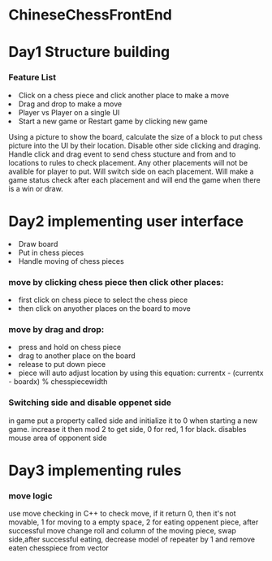 # ChineseChessFrontEnd
<h1>Day1 Structure building</h1>
<h3>Feature List</h3>
<li>Click on a chess piece and click another place to make a move</li>
<li>Drag and drop to make a move</li>
<li>Player vs Player on a single UI</li>
<li>Start a new game or Restart game by clicking new game</li>
<p>
Using a picture to show the board, calculate the size of a block to put chess picture into the UI by their location. Disable other side clicking and draging. Handle click and drag event to send chess stucture and from and to locations to rules to check placement. Any other placements will not be avalible for player to put. Will switch side on each placement. Will make a game status check after each placement and will end the game when there is a win or draw. 
</p>
<h1>Day2 implementing user interface</h1>
<li>Draw board</li>
<li>Put in chess pieces</li>
<li>Handle moving of chess pieces</li>
<h3>move by clicking chess piece then click other places:   </h3>
<li>first click on chess piece to select the chess piece</li>
<li>then click on anyother places on the board to move</li>
<h3>move by drag and drop: </h3>
<li>press and hold on chess piece</li>
<li>drag to another place on the board</li>
<li>release to put down piece</li>
<li>piece will auto adjust location by using this equation: currentx - (currentx - boardx) % chesspiecewidth</li>
<h3>Switching side and disable oppenet side</h3>
<p>in game put a property called side and initialize it to 0 when starting a new game. increase it then mod 2 to get side, 0 for red, 1 for black. disables mouse area of opponent side</p>
<h1>Day3 implementing rules</h1>
<h3>move logic</h3>
<p>use move checking in C++ to check move, if it return 0, then it's not movable, 1 for moving to a empty space, 2 for eating oppenent piece, after successful move change roll and column of the moving piece, swap side,after successful eating, decrease model of repeater by 1 and remove eaten chesspiece from vector</p>
